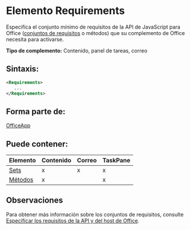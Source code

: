 
# Elemento Requirements
Especifica el conjunto mínimo de requisitos de la API de JavaScript para Office ([conjuntos de requisitos](../../docs/overview/specify-office-hosts-and-api-requirements.md#SpecifyRequirementSets_sets) o métodos) que su complemento de Office necesita para activarse.

 **Tipo de complemento:** Contenido, panel de tareas, correo


## Sintaxis:


```XML
<Requirements>
   ...
</Requirements>
```


## Forma parte de:

[OfficeApp](../../reference/manifest/officeapp.md)


## Puede contener:



|**Elemento**|**Contenido**|**Correo**|**TaskPane**|
|:-----|:-----|:-----|:-----|
|[Sets](../../reference/manifest/sets.md)|x|x|x|
|[Métodos](../../reference/manifest/methods.md)|x||x|

## Observaciones

Para obtener más información sobre los conjuntos de requisitos, consulte [Especificar los requisitos de la API y del host de Office](../../docs/overview/specify-office-hosts-and-api-requirements.md).

